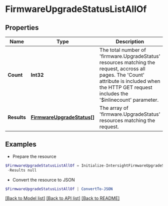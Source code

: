 # FirmwareUpgradeStatusListAllOf
## Properties

Name | Type | Description | Notes
------------ | ------------- | ------------- | -------------
**Count** | **Int32** | The total number of &#39;firmware.UpgradeStatus&#39; resources matching the request, accross all pages. The &#39;Count&#39; attribute is included when the HTTP GET request includes the &#39;$inlinecount&#39; parameter. | [optional] 
**Results** | [**FirmwareUpgradeStatus[]**](FirmwareUpgradeStatus.md) | The array of &#39;firmware.UpgradeStatus&#39; resources matching the request. | [optional] 

## Examples

- Prepare the resource
```powershell
$FirmwareUpgradeStatusListAllOf = Initialize-IntersightFirmwareUpgradeStatusListAllOf  -Count null `
 -Results null
```

- Convert the resource to JSON
```powershell
$FirmwareUpgradeStatusListAllOf | ConvertTo-JSON
```

[[Back to Model list]](../README.md#documentation-for-models) [[Back to API list]](../README.md#documentation-for-api-endpoints) [[Back to README]](../README.md)

